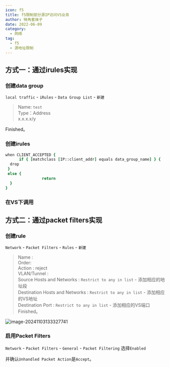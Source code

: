 ```yaml
---
icon: f5
title: f5限制部分源IP访问VS业务
author: 犄角套袜子
date: 2022-06-09
category:
  - 网络
tag:
  - f5
  - 源地址限制
---
```



## 方式一：通过irules实现

### 创建data group

`local traffic` - `iRules` - `Data Group List` - `新建`  
>Name: `test`  
>Type：Address  
>     x.x.x.x/y  

Finished。

### 创建irules

```tcl
when CLIENT_ACCEPTED {
      if { [matchclass [IP::client_addr] equals data_group_name] } {
  drop
 }
 else {
                return
  }
}
```

### 在VS下调用

## 方式二：通过packet filters实现

### 创建rule

`Network` - `Packet Filters` - `Rules` - `新建`  
>Name :  
>Order:  
>Action : reject  
>VLAN/Tunnel :  
>Source Hosts and Networks : `Restrict to any in list` - 添加相应的地址段  
>Destination Hosts and Networks : `Restrict to any in list` - 添加相应的VS地址  
>Destination Port : `Restrict to any in list` - 添加相应的VS端口  
Finished。

![image-20241103133327741](https://img.jinguo.link/d/image-20241103133327741.png)

### 启用Packet Filters

`Network` - `Packet Filters` - `General` - `Packet Filtering` 选择`Enabled`  

并确认`Unhandled Packet Action`是`Accept`。
